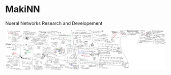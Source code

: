 # MakiNN
Nueral Networks Research and Developement
<p align="center">
  <img src="https://raw.githubusercontent.com/makiisthenes/MakiNN/master/overall_understanding.png", width=1500>
</p>

